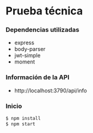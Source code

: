# Prueba técnica #

### Dependencias utilizadas ###

* express
* body-parser
* jwt-simple
* moment

### Información de la API ###

* http://localhost:3790/api/info

### Inicio ###

```bash
$ npm install
$ npm start
```